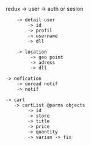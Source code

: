 redux
-> user
-> auth or sesion

        -> detail user
            -> id
            -> profil
            -> username
            -> dll

        -> location
             -> geo point
             -> adress
             -> dll

    -> nofication
        -> unread notif
        -> notif

    -> cart
       -> cartList @parms objects
            -> id
            -> store
            -> title
            -> price
            -> quantity
            -> varian -> fix

<!-- The core Firebase JS SDK is always required and must be listed first -->
<script src="https://www.gstatic.com/firebasejs/8.6.1/firebase-app.js"></script>

<!-- TODO: Add SDKs for Firebase products that you want to use
     https://firebase.google.com/docs/web/setup#available-libraries -->
<script src="https://www.gstatic.com/firebasejs/8.6.1/firebase-analytics.js"></script>

<script>
  // Your web app's Firebase configuration
  // For Firebase JS SDK v7.20.0 and later, measurementId is optional
  var firebaseConfig = {
    apiKey: "AIzaSyAoHiKZD-hGj8rfuK4_iWWJK6KV6qNVX5s",
    authDomain: "e-commerce-cd481.firebaseapp.com",
    projectId: "e-commerce-cd481",
    storageBucket: "e-commerce-cd481.appspot.com",
    messagingSenderId: "868424335775",
    appId: "1:868424335775:web:da79c218ad68b83a6f7daa",
    measurementId: "G-R0ZNQV8FVJ"
  };
  // Initialize Firebase
  firebase.initializeApp(firebaseConfig);
  firebase.analytics();
</script>
